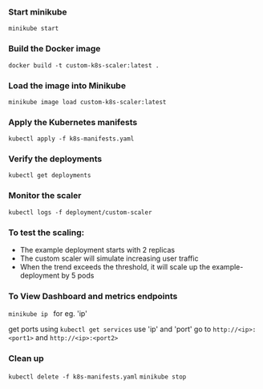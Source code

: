 ### Start minikube
`minikube start`
### Build the Docker image
```docker build -t custom-k8s-scaler:latest . ```

### Load the image into Minikube
```minikube image load custom-k8s-scaler:latest ```

### Apply the Kubernetes manifests
```kubectl apply -f k8s-manifests.yaml```

### Verify the deployments
```kubectl get deployments```

### Monitor the scaler
```kubectl logs -f deployment/custom-scaler```

### To test the scaling:
 - The example deployment starts with 2 replicas
 - The custom scaler will simulate increasing user traffic
 - When the trend exceeds the threshold, it will scale up the example-deployment by 5 pods
### To View Dashboard and metrics endpoints
```minikube ip ``` 
for eg. 'ip'

get ports using ```kubectl get services```
use 'ip' and 'port'  go to  ```http://<ip>:<port1>```   and  ```http://<ip>:<port2>```



### Clean up
```kubectl delete -f k8s-manifests.yaml```
```minikube stop ```
